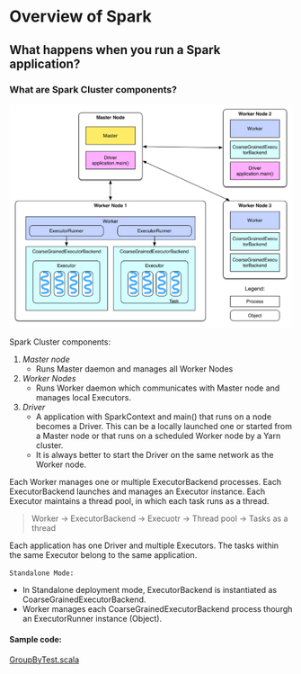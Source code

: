 # Overview of Spark


## What happens when you run a Spark application?  
### What are Spark Cluster components?  
![deploy](../../img/spark/deploy.png)

Spark Cluster components:  
1. *Master node*  
   - Runs Master daemon and manages all Worker Nodes  
2. *Worker Nodes*  
   - Runs Worker daemon which communicates with Master node and manages local Executors.  
3. *Driver*    
   - A application with SparkContext and main() that runs on a node becomes a Driver. This can be a locally launched one or started from a Master node or that runs on a scheduled Worker node by a Yarn cluster.    
   - It is always better to start the Driver on the same network as the Worker node.    
 
Each Worker manages one or multiple ExecutorBackend processes. Each ExecutorBackend launches and manages an Executor instance. Each Executor maintains a thread pool, in which each task runs as a thread.
> Worker -> ExecutorBackend -> Execuotr -> Thread pool -> Tasks as a thread  

Each application has one Driver and multiple Executors. The tasks within the same Executor belong to the same application.

`Standalone Mode:`  
  - In Standalone deployment mode, ExecutorBackend is instantiated as CoarseGrainedExecutorBackend.  
  - Worker manages each CoarseGrainedExecutorBackend process thourgh an ExecutorRunner instance (Object).
   

#### Sample code:  
[GroupByTest.scala](../../../scala/tej/src/test/scala/org/aja/tej/test/spark/GroupByTest.scala)  

